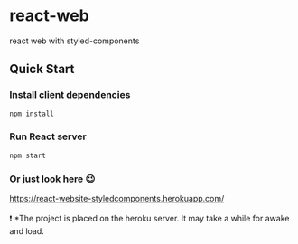 # react-web
react web with styled-components
## Quick Start
### Install client dependencies
```bash
npm install
```
### Run React server

```bash
npm start
```
### Or just look here 😉
https://react-website-styledcomponents.herokuapp.com/
</br></br>
:exclamation: *The project is placed on the heroku server. It may take a while for awake and load.
